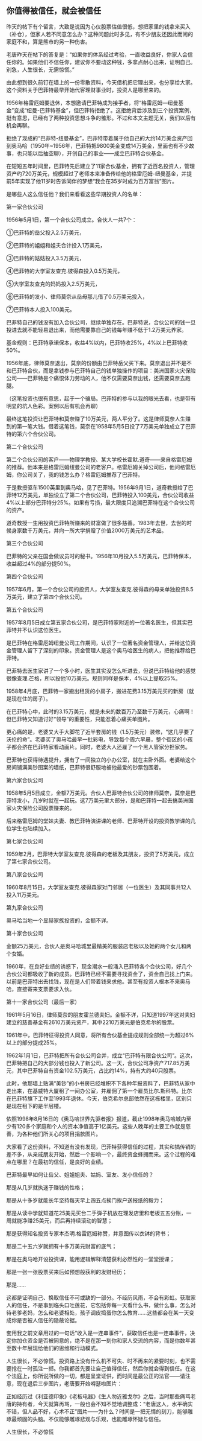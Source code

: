 ## 你值得被信任，就会被信任
昨天的帖下有个留言，大致是说因为心仪股票估值很低，想把家里的钱拿来买入（补仓），但家人若不同意怎么办？这种问题此时多见，有不少朋友还因此而闹的家庭不和，算是熊市的另一种伤害。

 

老唐昨天在帖下的答复是：“如果你的体系经过考验，一直收益良好，你家人会信任你的。如果他们不信任你，建议你不要动这种钱，多拿点耐心出来，证明自己。别急，人生很长，无需惊慌。”

 

由此想到很久前钉在墙上的一份零散资料，今天借机把它理出来，也分享给大家。这个资料关于巴菲特最早开始代客理财事业时，投资人是哪里来的。

 

1956年格雷厄姆要退休，本想邀请巴菲特成为接手者，将“格雷厄姆—纽曼基金”变成“纽曼-巴菲特基金”，但巴菲特拒绝了。这拒绝背后涉及到三个投资案例，挺有意思，已经有了两种投资思想斗争的雏形。不过和本文主题无关，我们以后有机会再聊。

 

拒绝了现成的“巴菲特-纽曼基金”，巴菲特带着属于他自己的大约14万美金资产回到奥马哈（1950年~1956年，巴菲特把9800美金变成14万美金，里面也有不少故事，也只能以后抽空聊），开创自己的事业——成立巴菲特合伙基金。

 

在短短五年时间里，巴菲特先后建立了11家合伙基金，拥有了近百名投资人，管理资产约720万美元，规模超过了老师本来准备传给他的格雷厄姆-纽曼基金，并提前5年实现了他11岁时告诉同伴的梦想“我会在35岁时成为百万富翁”图片。

 

是哪些人这么信任他？我们来看看这些早期投资人的名单：



第一家合伙公司

1956年5月1日，第一个合伙公司成立。合伙人一共7个：

①巴菲特的岳父投入2.5万美元，

②巴菲特的姐姐和姐夫合计投入1万美元，

③巴菲特的姑姑投入3.5万美元，

④巴菲特的大学室友查克.彼得森投入0.5万美元，

⑤大学室友查克的妈妈投入2.5万美元，

⑥巴菲特的发小、律师莫奈从岳母那儿借了0.5万美元投入，

⑦巴菲特本人投入100美元。



巴菲特自己的钱没有加入合伙公司，继续单独存在。巴菲特说，合伙公司的钱一旦投进去就不能轻易退出来，而他需要靠自己的钱每年赚不低于1.2万美元养家。



基金规则：巴菲特承诺保本，收益4%以内，巴菲特收25%，4%以上巴菲特收50%。



1956年底，律师莫奈退出，莫奈的份额由巴菲特岳父买下来。莫奈退出并不是不和巴菲特合伙，而是拿钱参与巴菲特自己的钱单独操作的项目：美洲国家火灾保险公司——巴菲特是个痛恨体力劳动的人，他不仅需要莫奈出钱，还需要莫奈去跑腿。

 

（这笔投资也很有意思，起于一个骗局。巴菲特的参与以我的眼光去看，也是带有明显的坑人色彩。案例以后有机会再聊）

 

最终这笔投资让巴菲特和莫奈赚了10万美元，两人平分了。这是律师莫奈人生赚到的第一笔大钱。借着这笔钱，莫奈在1958年5月5日投了7万美元单独成立了巴菲特的第六个合伙公司。

 

第二个合伙公司

第二个合伙公司的客户——物理学教授、某大学校长霍默.道奇——来自格雷厄姆的推荐。他本来是格雷厄姆纽曼公司的老客户。格雷厄姆关掉公司后，他问格雷厄姆，你公司关了，我的钱怎么办？格雷厄姆推荐了巴菲特。



于是教授驱车1500英里到奥马哈，见了巴菲特。1956年9月1日，道奇教授给了巴菲特12万美元，单独设立了第二个合伙公司，巴菲特投入100美元，合伙公司收益4%以上部分巴菲特分25%。如果有亏损，最大限度只追溯巴菲特在这个合伙公司的资产。



道奇教授一生用投资巴菲特所赚来的财富做了很多慈善。1983年去世，去世的时候身家数千万美元，并向一所大学捐赠了价值2000万美元的艺术品。



第三个合伙公司

巴菲特的父亲在国会做议员时的秘书。1956年10月投入5.5万美元，巴菲特保本，收益超过4%的部分提50%。



第四个合伙公司

1957年6月，第一个合伙公司的投资人，大学室友查克.彼得森的母亲单独投资8.5万美元，建立了第四个合伙公司。



第五个合伙公司

1957年8月5日成立第五家合伙公司，是巴菲特家附近的一位著名医生，但其实巴菲特并不认识这位医生。



是巴菲特在格雷厄姆纽曼公司工作期间，认识了一位著名资金管理人，并给这位资金管理人留下了深刻的印象。资金管理人是这个奥马哈医生的病人，把他推荐给巴菲特。



巴菲特去医生家讲了一个多小时，医生其实没怎么听进去，但说巴菲特给他的感觉很像查理.芒格，所以投他10万美元。规则同样是保本，4%以上提取25%。



1958年4月底，巴菲特一家搬出租赁的小房子，搬进花费3.15万美元买的新房（就是现在住的房子）。



在巴菲特心中，此时的3.15万美元，就是未来的数百万乃至数千万美元，心痛啊！但巴菲特又知道讨好“领导”的重要性，只能忍着心痛买单图片。



更心痛的是，老婆又大手大脚花了近半套房的钱（1.5万美元）装修，“这几乎要了沃伦的命”。老婆买了奥马哈最早一批彩电，导致每个周六早晨，整个街区的小孩子都会挤在巴菲特家看动画片。同时，老婆大人还雇了一个黑人管家分担家务。



巴菲特也获得待遇提升，拥有了一间独立的小办公室，就在主卧外面。老婆给这个房间铺满美钞图案的墙纸，巴菲特很舒服地被他最爱的钞票包围着。



第六家合伙公司

1958年5月5日成立，金额7万美元。合伙人巴菲特合伙公司的律师莫奈，莫奈是巴菲特发小，几岁时就在一起玩。这7万美元里大部分，是和巴菲特一起去搞美洲国家火灾保险公司股票赚来的。



后来格雷厄姆的堂妹夫妻、教巴菲特演讲课的老师、巴菲特开设的投资教学课的几位学生也陆续加入。



第七家合伙公司

1959年2月，巴菲特大学室友查克.彼得森的老板及其朋友，投资了5万美元，成立了第七家合伙公司。



第八家合伙公司

1960年8月15日，大学室友查克.彼得森家对门邻居（一位医生）及其同事共12人投入11万美元。



第九家合伙公司

奥马哈当地一个显赫家族投资的，金额不详。



第十家合伙公司

金额25万美元，合伙人是奥马哈城里最精美的服装店老板以及她的两个女儿和两个女婿。

 

1960年，在良好业绩的诱惑下，现金潮水一般涌入巴菲特各个合伙公司，好几个合伙公司都吸收了新的成员。巴菲特已经不需要寻找资金了，资金自己找上门来。以前是巴菲特出去找钱，现在是人们带着钱来求他。甚至有投资人根本不来奥马哈，直接寄来支票要求入伙。



第十一家合伙公司（最后一家）

1961年5月16日，律师莫奈的朋友霍兰德夫妇。金额不详，只知道1997年这对夫妇建立的慈善基金有2610万美元资产，其中2210万美元是伯克希尔的股票。



1961年中，巴菲特征得投资人同意，将所有合伙基金提成规则全部统一为超过6%以上的部分提成25%。



1962年1月1日，巴菲特把所有合伙公司合并，成立“巴菲特有限合伙公司”。这次，巴菲特把自己的大部分钱也投入了新公司。这一天，合伙公司净资产717.85万美元，其中巴菲特自有资金102.5万美元，占比约14%，持有大约40只股票。



此时，他那墙上贴满“美钞”的小书房已经堆积不下各种年报资料了，巴菲特从家中走出来，在基威特大厦租了一间办公室，并雇佣了第一个雇员比尔.斯科特。比尔在巴菲特旗下工作至1993年退休。今天，伯克希尔总部依然在这栋楼里，区别只是现在租下的是半层楼。



依照1998年8月16日的《奥马哈世界先驱者报》报道，截止1998年奥马哈城内至少有120多个家庭和个人的资本净值高于1亿美元。这些人晚年的主要工作就是慈善，为各种他们所关心的项目捐款图片。


大家看了这份资料，不知道有没有发现，巴菲特获得信任的过程，其实和搞传销的差不多，从亲戚朋友开始，然后一个影响一个，最终资金蜂拥而来。这个过程的难点在哪里？在最初的信任，是良好的业绩。



巴菲特最早如何让岳父、姐姐姐夫、姑妈、室友、发小信任的？



那是从几岁就执迷于赚钱的性格；



那是从十多岁就能长年坚持每天早上四五点挨门挨户送报纸的毅力；



那是从读中学就知道花25美元买台二手弹子机放在理发店里和老板五五分账，一周就能净赚25美元，而后再持续滚动的智慧；



那是获得知名投资专家本杰明.格雷厄姆称赞，并意图传以衣钵的背书；



那是二十五六岁就拥有十多万美元财富的底气；



那是在奥马哈开设投资课，能用逻辑解释清楚获利必然性的一堂堂授课；



那是一张一张股票买来后如预想般获利的发财经历；



那是……



这都是证明自己、换取信任不可或缺的一部分。不经历风雨，不会有彩虹。获取家人的信任，不是事到临头口吐莲花，它包括你每一天看什么书，做什么事，怎么对待老爹老妈，怎么和老婆相处，孩子调皮捣蛋你怎么教育……这些都会在某一天变成你是否被人信任的隐蔽论据。



套用我之前文章用过的一句话“收入是一连串事件”，获取信任也是一连串事件，决定你加仓资金是否被同意的，绝不是在那一刻你和家人交流的内容，而是你数年甚至数十年展现给他们的思维和行动模式。



人生很长，不必惊慌。投资路上没有什么机不可失、时不再来的紧要时刻，也不需要抢在一时孤注一掷。你我都首先要让自己值得信任，然后你就会得到信任。在这个法庭上，你所说所做的一切，都是呈堂证供，而时间是最公正的法官——请注意，现在退后三步图片，老唐要开始嘚瑟啦图片：



正如经历过《利亚德印象》《老板电器》《生人勿近雅戈尔》之后，当时那些痛骂老唐的持有者，今天就算再骂，一般也会不知不觉地调整成：“老唐这人，水平确实不错，但人品不好，心术不正”图片——为什么？时间是一把无情的刻刀，能够雕琢最顽固的头脑。不仅能够雕琢悲观与乐观，也能雕琢怀疑与信任。



人生很长，不必惊慌
